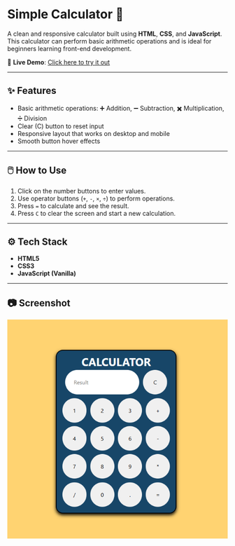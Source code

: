 # Simple Calculator 🧮

A clean and responsive calculator built using **HTML**, **CSS**, and **JavaScript**. This calculator can perform basic arithmetic operations and is ideal for beginners learning front-end development.

🔗 **Live Demo**: [Click here to try it out](https://sameerdevhub.github.io/Simple-Calculator/)

---

## ✨ Features

- Basic arithmetic operations: ➕ Addition, ➖ Subtraction, ✖️ Multiplication, ➗ Division
- Clear (C) button to reset input
- Responsive layout that works on desktop and mobile
- Smooth button hover effects

---

## 🖱️ How to Use

1. Click on the number buttons to enter values.
2. Use operator buttons (`+`, `-`, `×`, `÷`) to perform operations.
3. Press `=` to calculate and see the result.
4. Press `C` to clear the screen and start a new calculation.

---

## ⚙️ Tech Stack

- **HTML5**
- **CSS3**
- **JavaScript (Vanilla)**

---

## 📷 Screenshot

![Simple Calculator Screenshot](images/screenshot1.PNG)  
